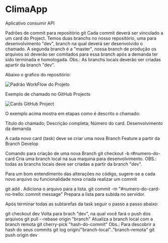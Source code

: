 # ClimaApp
Aplicativo consumir API

Padrões de commit para repositório git
Cada commit deverá ser vinculado a um card do Project. Temos duas branchs no nosso repositório, uma para desenvolvimento "dev", branch na qual deverá ser desenvolvido o chamado. 
A segunda branch é a "master", nossa branch de produção os arquivos só deverão ser comitados para essa branch após a demanda ter sido terminada e homologada. 
Obs.: As branchs locais deverão ser criadas apartir da branch "dev".

Abaixo o grafico do repositório:

![Padrão WorkFlow do Projeto](https://codigomaromba.files.wordpress.com/2019/01/gitflow-1.png)

Exemplo de chamado no GitHub Projects

![Cards GitHub Project](https://docs.github.com/assets/cb-110288/images/help/projects/project-board-basic-kanban-template.png)

O exemplo acima mostra em etapas como é descrito o chamado:

Titulo do chamado;
Descrição completa;
Número do card.
Desenvolvimento da demanda

A cada novo card (task) deve se criar uma nova Branch Feature a partir da Branch Develop 

Comando para criação de uma nova Branch 
git checkout -b r#numero-do-card Cria uma branch local na sua maquina para desenvolvimento. OBS.: todas as branchs locais deve ser criadas a partir da branch "dev".

Para um bom entendimento das alterações no código, sugere-se a cada novo arquivo ou funcionalidade nova criada realizar um commit 

git add . Adiciona o arquivo para a lista.
git commit -m "#numero-do-card-no-trello: commit message" Prepara a lista para subida no servidor.

Após terminar todas as subtarefas da task seguir o passo a passo abaixo:

git checkout dev Volta para brach "dev", na qual você fará o push dos arquivos
git pull --rebase origin "branch" Atualiza a branch local com a branch remota
git cherry-pick "hash-do-commit" Obs.: Para descobrir a hash do seus commits git log origin/"branch-local".."branch-remota"
git push origin dev




